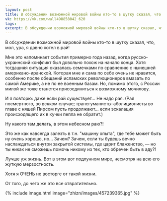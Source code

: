 ```yaml
---
layout: post
title: В обсуждении возможной мировой войны кто-то в шутку сказал, что...
vk: https://vk.com/wall498858042_620
tags: 
excerpt: В обсуждении возможной мировой войны кто-то в шутку сказал, что, мол, ура, я давно хотел в рай! Мне это напоминает события примерно года назад, когда...
---
```

В обсуждении возможной мировой войны кто-то в шутку сказал, что, мол, ура, я давно хотел в рай!

Мне это напоминает события примерно года назад, когда русско-украинский конфликт был довольно похож на начало конца. Хотя тогдашняя ситуация оказалась семечками по сравнению с нынешней американо-иранской. Которая мне и сама по себе очень не нравится, особенно после обещаний исламских революционеров вмазать по самой Америке, а не по ее военным базам. Но, помимо этого, с России милой же тоже станется присоединиться к возможному мочилову.

И я повторю: даже если рай существует... Не надо рая. (Рая посмертного, во всяком случае; трансгуманисты-аболиционисты во главе с няшей Пирсом пусть продолжают... если эскалация происходящего их в кучки пепла не обратит.)

Ну какого там делать, в этом небесном раю?!

Это же как навсегда залезть в т.н. "машину опыта", где тебе может быть ну очень хорошо, но... Зачем? Зачем, если ты будешь вечно наслаждаться внутри закрытой системы, где царит блаженство, — но ты никак не сможешь помочь никому из тех, кто обречен быть в аду?!

Лучше уж жизнь. Вот в этом вот подлунном мире, несмотря на всю его жуткую мерзостность.

Хотя я ОЧЕНЬ не восторге от такой жизни. 

От того, до чего же это все отвратительно.

{% include image.html image="zhizn/images/457239365.jpg" %}